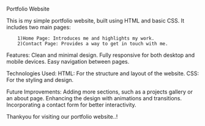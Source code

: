 Portfolio Website


This is my simple portfolio website, built using HTML and basic CSS. It includes two main pages:

        1)Home Page: Introduces me and highlights my work.
        2)Contact Page: Provides a way to get in touch with me.
        
Features:
        Clean and minimal design.
        Fully responsive for both desktop and mobile devices.
        Easy navigation between pages.
        
Technologies Used:
        HTML: For the structure and layout of the website.
        CSS: For the styling and design.
        
Future Improvements:
        Adding more sections, such as a projects gallery or an about page.
        Enhancing the design with animations and transitions.
        Incorporating a contact form for better interactivity.

Thankyou for visiting our portfolio website..!
